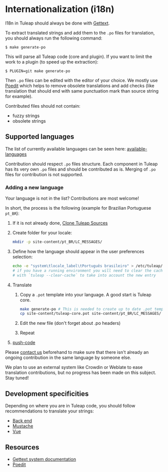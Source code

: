 # Internationalization (i18n)

I18n in Tuleap should always be done with
[Gettext](https://www.gnu.org/software/gettext/).

To extract translated strings and add them to the `.po` files for
translation, you should always run the following command:

``` 
$ make generate-po
```

This will parse all Tuleap code (core and plugin). If you want to limit
the work to a plugin (to speed up the extraction):

``` 
$ PLUGIN=git make generate-po
```

Then `.po` files can be edited with the editor of your choice. We mostly
use [Poedit](https://poedit.net/) which helps to remove obsolete
translations and add checks (like translation that should end with same
punctuation mark than source string for example).

Contributed files should not contain:

-   fuzzy strings
-   obsolete strings

## Supported languages

The list of currently available languages can be seen here:
[available-languages](https://docs.tuleap.org/user-guide/user/preferences.html#languages)

Contribution should respect `.po` files structure. Each component in
Tuleap has its very own `.po` files and should be contributed as is.
Merging of `.po` files for contribution is not supported.

### Adding a new language

Your language is not in the list? Contributions are most welcome!

In short, the process is the following (example for Brazilian Portuguese
`pt_BR`):

1.  If it is not already done, [Clone Tuleap Sources](./quick-start/clone-tuleap.md)

2.  Create folder for your locale:

    ``` bash
    mkdir -p site-content/pt_BR/LC_MESSAGES/
    ```

3.  Define how the language should appear in the user preferences
    selection:

    ``` bash
    echo -e "system\tlocale_label\tPortuguês brasileiro" > /etc/tuleap/site-content/pt_BR/pt_BR.tab
    # if you have a running environment you will need to clear the cache in the container
    # with `tuleap --clear-cache` to take into account the new entry
    ```

4.  Translate

    1.  Copy a `.pot` template into your language. A good start is
        Tuleap core.

        ``` bash
        make generate-po # This is needed to create up to date .pot templates
        cp site-content/tuleap-core.pot site-content/pt_BR/LC_MESSAGES/
        ```

    2.  Edit the new file (don't forget about .po headers)

    3.  Repeat

5.  [push-code](./patches.md)


Please [contact us](https://tuleap.net/projects/tuleap) beforehand to
make sure that there isn't already an ongoing contribution in the same
language by someone else.

We plan to use an external system like Crowdin or Weblate to ease
translation contributions, but no progress has been made on this
subject. Stay tuned!

## Development specificities

Depending on where you are in Tuleap code, you should follow
recommendations to translate your strings:

* [Back end](./i18n/back-end.md) 
* [Mustache](./i18n/mustache.md) 
* [Vue](./i18n/vue.md)

## Resources

-   [Gettext system
    documentation](https://www.gnu.org/software/gettext/)
-   [Poedit](https://poedit.net/)
